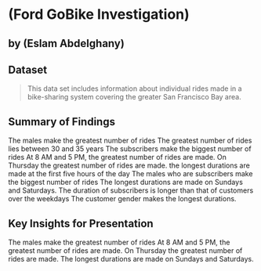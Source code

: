 # (Ford GoBike Investigation)
## by (Eslam Abdelghany)


## Dataset

> This data set includes information about individual rides made in a bike-sharing system covering the greater San Francisco Bay area.

## Summary of Findings

The males make the greatest number of rides
The greatest number of rides lies between 30 and 35 years 
The subscribers make the biggest number of rides
At 8 AM and 5 PM, the greatest number of rides are made.
On Thursday the greatest number of rides are made.
the longest durations are made at the first five hours of the day
The males who are subscribers make the biggest number of rides
The longest durations are made on Sundays and Saturdays.
The duration of subscribers is longer than that of customers over the weekdays
The customer gender makes the longest durations.


## Key Insights for Presentation

The males make the greatest number of rides
At 8 AM and 5 PM, the greatest number of rides are made.
On Thursday the greatest number of rides are made.
The longest durations are made on Sundays and Saturdays.